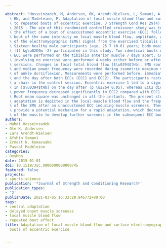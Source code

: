 ---
abstract: "Hosseinzadeh, M, Andersen, OK, Arendt-Nielsen, L, Samani, A, Kamavuako,\
  \ EN, and Madeleine, P. Adaptation of local muscle blood flow and surface electromyography\
  \ to repeated bouts of eccentric exercise. J Strength Cond Res 29(4): 1017-1026,\
  \ 2015 - The aim of this randomized controlled crossover study was to investigate\
  \ the effect of a bout of unaccustomed eccentric exercise (ECC) followed by a consecutive\
  \ bout of the same intensity on local muscle blood flow, amplitude, and frequency\
  \ of the electromyographic (EMG) signal from the exercised tibialis anterior muscle.\
  \ Sixteen healthy male participants (age, 25.7 (0.6) years; body mass index 24.8\
  \ (1) kg\u02D9m -2) participated in this study. Two identical bouts of high-intensity\
  \ ECC were performed on the tibialis anterior muscle 7 days apart. Control sessions\
  \ involving no exercise were performed 4 weeks either before or after the exercise\
  \ sessions. Changes in local total blood flow [$\u0394$tHb], EMG root mean square,\
  \ and median power frequency were recorded during isometric maximum voluntary contraction\
  \ of ankle dorsiflexion. Measurements were performed before, immediately after,\
  \ and the day after both ECCs (ECC1 and ECC2). The participants rested quietly in\
  \ a chair in the control session. Eccentric exercise 1 led to a significant decrease\
  \ in [$\u0394$tHb] on the day after (p \u2264 0.05), whereas ECC2 did not. Median\
  \ power frequency decreased significantly in ECC2 compared with ECC1 (p < 0.01).\
  \ Root mean square was unchanged in all the instants. The present study showed that\
  \ adaptation is depicted in the local muscle blood flow and the frequency contents\
  \ of the EMG after an unaccustomed ECC inducing muscle soreness. These alterations\
  \ provide a potential mechanism for a rapid adaptation, which decreases susceptibility\
  \ of the muscle to develop further soreness in the subsequent ECC bout."
authors:
- Mahdi Hosseinzadeh
- Ole K. Andersen
- Lars Arendt-Nielsen
- Afshin Samani
- Ernest N. Kamavuako
- Pascal Madeleine
categories:
- OxyMon
date: 2015-01-01
doi: 10.1519/JSC.0000000000000745
featured: false
projects:
- sports-science
publication: '*Journal of Strength and Conditioning Research*'
publication_types:
- '2'
publishDate: 2021-03-05 16:32:20.946772+00:00
tags:
- central adaptation
- delayed onset muscle soreness
- local muscle blood flow
- repeated bout effect
title: Adaptation of local muscle blood flow and surface electromyography to repeated
  bouts of eccentric exercise

---
